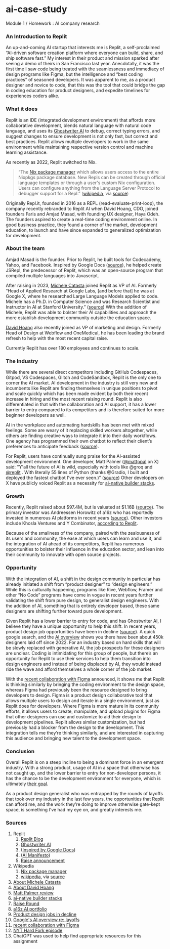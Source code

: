 # ai-case-study
Module 1 / Homework : AI company research

### An Introduction to Replit

An up-and-coming AI startup that interests me is Replit, a self-proclaimed “AI-driven software creation platform where everyone can build, share, and ship software fast.” My interest in their product and mission sparked after seeing a demo of theirs in San Francisco last year. Anecdotally, it was the first time I saw code being treated with the seamlessness and immediacy of design programs like Figma, but the intelligence and “best coding practices” of seasoned developers. It was apparent to me, as a product designer and novice to code, that this was the tool that could bridge the gap in coding education for product designers, and expedite timelines for experiences coders alike.

### What it does

Replit is an IDE (integrated development environment) that affords more collaborative development, blends natural language with natural code language, and uses its [Ghostwriter AI](https://blog.replit.com/ai4all) to debug, correct typing errors, and suggest changes to ensure development is not only fast, but correct and best practices. Replit allows multiple developers to work in the same environment while maintaining respective version control and machine learning assistance.

As recently as 2022, Replit switched to Nix.
>“The [Nix package manager](https://en.wikipedia.org/wiki/Nix_(package_manager)) which allows users access to the entire Nixpkgs package database. New Repls can be created through official language templates or through a user's custom Nix configuration. Users can configure anything from the Language Server Protocol to debugger support for a Repl.” ([wikipedia](https://en.wikipedia.org/wiki/Replit), via [source](https://blog.replit.com/powered-by-nix))

Originally Repl.it, founded in 2016 as a REPL (read-evaluate-print-loop), the company recently rebranded to Replit AI when David Hoang, CDO, joined founders Faris and Amjad Masad, with founding UX designer, Haya Odeh. The founders aspired to create a real-time coding environment online. In good business practice, they found a corner of the market, development education, to launch and have since expanded to generalized optimization for development.

### About the team

Amjad Masad is the founder. Prior to Replit, he built tools for Codecademy, Yahoo, and Facebook. Inspired by Google Docs ([source](https://en.wikipedia.org/wiki/Replit)), he helped create JSRepl, the predecessor of Replit, which was an open-source program that compiled multiple languages into Javascript.

After raising in 2023, [Michele Catasta](https://www.linkedin.com/in/pirroh/) joined Replit as VP of AI. Formerly “Head of Applied Research at Google Labs, [and before that] he was at Google X, where he researched Large Language Models applied to code. Michele has a Ph.D. in Computer Science and was Research Scientist and Instructor in AI at Stanford University.” ([source](https://blog.replit.com/replit-ai-manifesto)) With the addition of Michele, Replit was able to bolster their AI capabilities and approach the more establish development community outside the education space.

[David Hoang](https://davidhoang.com/) also recently joined as VP of marketing and design. Formerly Head of Design at Webflow and OneMedical, he has been leading the brand refresh to help with the most recent capital raise.

Currently Replit has over 180 employees and continues to scale.

### The Industry

While there are several direct competitors including GitHub Codespaces, Gitpod, VS Codespaces, Glitch and CodeSandbox, Replit is the only one to corner the AI market. AI development in the industry is still very new and incumbents like Replit are finding themselves in unique positions to pivot and scale quickly which has been made evident by both their recent increase in hiring and the most recent raising round. Replit is also differentiated in that with the collaboration and AI support, it has a lower barrier to entry compared to its competitors and is therefore suited for more beginner developers as well.

AI in the workplace and automating hardskills has been met with mixed feelings. Some are weary of it replacing skilled workers altogether, while others are finding creative ways to integrate it into their daily workflows. One agency has programmed their own chatbot to reflect their client’s preferences to anticipate feedback ([source](https://www.nytimes.com/2024/05/03/podcasts/hard-fork-work-hank-green-deepfake.html)).

For Replit, users have continually sung praise for the AI-assisted development environment. One developer, Matt Palmer ([@mattppal](https://twitter.com/mattppal) on X) said: "Y'all the future of AI is wild, especially with tools like @groq and [@replit](https://twitter.com/Replit) .  With literally 55 lines of Python (thanks @Gradio, I built and deployed the fastest chatbot I've ever seen.)” ([source](https://twitter.com/mattppal/status/1789313103240519979)) Other developers on X have publicly voiced Replit as a necessity for [ai-native builder stacks](https://twitter.com/heyellieday/status/1788969898187890996).

### Growth

Recently, Replit raised about $97.4M, but is valuated at $1.16B ([source](https://www.prnewswire.com/news-releases/cloud-developer-platform-replit-raises-97-4m-at-1-16b-valuation-to-further-its-lead-in-ai-development-and-continue-its-exponential-growth-301807085.html?tc=eml_cleartime)). The primary investor was Andreessen Horowitz of a16z who has reportedly invested in numerous AI platforms in recent years ([source](https://a16z.com/ai/)). Other investors include Khosla Ventures and Y Combinator, [according to Replit](https://blog.replit.com/b-extension). 

Because of the smallness of the company, paired with the zealousness of its users and community, the ease at which users can learn and use it, and the integration of AI ahead of its competitors, Replit has numerous opportunities to bolster their influence in the education sector, and lean into their community to innovate with open source projects.

### Opportunity

With the integration of AI, a shift in the design community in particular has already initiated a shift from “product designer” to “design engineers.” While this is culturally happening, programs like Rive, Webflow, Framer and other “No Code” programs have come in vogue in recent years further validating the shift from pure design, to generalist design engineers. With the addition of AI, something that is entirely developer based, these same designers are shifting further toward pure development.

Given Replit has a lower barrier to entry for code, and has Ghostwriter AI, I believe they have a unique opportunity to help this shift. In recent years, product design job opportunities have been in decline ([source](https://medium.com/@sushantvohra/the-thing-about-design-layoffs-ed8d0f91f997)). A quick google search, and the [AI overview](https://www.google.com/search?q=number+of+product+designers+laid+off+since+2022&rlz=1C5CHFA_enUS923US923&oq=num&gs_lcrp=EgZjaHJvbWUqCAgAEEUYJxg7MggIABBFGCcYOzIMCAEQABhDGIAEGIoFMgYIAhBFGDkyDAgDEAAYQxiABBiKBTIMCAQQABhDGIAEGIoFMgYIBRBFGD0yBggGEEUYPDIGCAcQRRg80gEIMTAxNGowajeoAgCwAgA&sourceid=chrome&ie=UTF-8) shows you there have been about 450k designers laid off since 2022. For an industry based on hard skills that will be slowly replaced with generative AI, the job prospects for these designers are unclear. Coding is intimidating for this group of people, but there’s an opportunity for Replit to use their services to help them transition into design engineers and instead of being displaced by AI, they would instead ride the wave and afford themselves a whole corner of the job market. 

With the [recent collaboration with Figma](https://blog.replit.com/figma-to-replit) announced, it shows me that Replit is thinking similarly by bringing the coding environment to the design space, whereas Figma had previously been the resource designed to bring developers to design. Figma is a product design collaborative tool that allows multiple users to design and iterate in a single environment, just as Replit does for developers. Where Figma is more mature in its community efforts, it allows users to create, manipulate, and upload plugins for Figma that other designers can use and customize to aid their design to development pipelines. Replit allows similar customization, but had previously had a blocker from the design to the development. This integration tells me they’re thinking similarly, and are interested in capturing this audience and bringing new talent to the development space.

### Conclusion

Overall Replit is on a steep incline to being a dominant force in an emergent industry. With a strong product, usage of AI in a space that otherwise has not caught up, and the lower barrier to entry for non-developer persons, it has the chance to be the development environment for everyone, which is ultimately [their goal](https://blog.replit.com/ai4all).

As a product design generalist who was entrapped by the rounds of layoffs that took over my industry in the last few years, the opportunities that Replit can afford me, and the work they’re doing to improve otherwise gate-kept space, is something I’ve had my eye on, and greatly interests me.

### Sources
1. Replit
    1. [Replit Blog](https://blog.replit.com/ai4all)
    2. [Ghostwriter AI](https://blog.replit.com/ai4all)
    3. ([Inspired by Google Docs](https://en.wikipedia.org/wiki/Replit))
    4. ([AI Manifesto](https://blog.replit.com/replit-ai-manifesto))
    5. [Raise announcement](https://blog.replit.com/b-extension)
2. Wikipedia
   1. [Nix package manager](https://en.wikipedia.org/wiki/Nix_(package_manager))
   2. [wikipedia](https://en.wikipedia.org/wiki/Replit), via [source](https://blog.replit.com/powered-by-nix)
3. [About Michele Catasta](https://www.linkedin.com/in/pirroh/)
4. [About David Hoang](https://davidhoang.com/) 
5. [Matt Palmer review](https://twitter.com/mattppal/status/1789313103240519979)
6. [ai-native builder stacks](https://twitter.com/heyellieday/status/1788969898187890996)
7. [Raise Round](https://www.prnewswire.com/news-releases/cloud-developer-platform-replit-raises-97-4m-at-1-16b-valuation-to-further-its-lead-in-ai-development-and-continue-its-exponential-growth-301807085.html?tc=eml_cleartime)
8. [a16z AI portfolio](https://a16z.com/ai/)
9. [Product design jobs in decline](https://medium.com/@sushantvohra/the-thing-about-design-layoffs-ed8d0f91f997)
10. [Google's AI overview re: layoffs](https://www.google.com/search?q=number+of+product+designers+laid+off+since+2022&rlz=1C5CHFA_enUS923US923&oq=num&gs_lcrp=EgZjaHJvbWUqCAgAEEUYJxg7MggIABBFGCcYOzIMCAEQABhDGIAEGIoFMgYIAhBFGDkyDAgDEAAYQxiABBiKBTIMCAQQABhDGIAEGIoFMgYIBRBFGD0yBggGEEUYPDIGCAcQRRg80gEIMTAxNGowajeoAgCwAgA&sourceid=chrome&ie=UTF-8)
11. [recent collaboration with Figma](https://blog.replit.com/figma-to-replit)
12. [NYT Hard Fork episode](https://www.nytimes.com/2024/05/03/podcasts/hard-fork-work-hank-green-deepfake.html)
13. ChatGPT was used to help find appropriate resources for this assignment